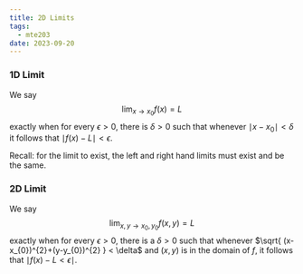 ```yaml
---
title: 2D Limits
tags:
  - mte203
date: 2023-09-20
---
```

### 1D Limit
We say 
$$
\lim_{ x \to x_{0} }f(x)=L
$$ 
exactly when for every $\epsilon > 0$, there is $\delta > 0$ such that whenever $\mid x-x_{0} \mid < \delta$ it follows that $\mid f(x)-L \mid < \epsilon$.

Recall: for the limit to exist, the left and right hand limits must exist and be the same.

### 2D Limit
We say 
$$
\lim_{ x,y \to x_{0},y_{0} }f(x,y)=L
$$ 
exactly when for every $\epsilon > 0$, there is a $\delta>0$ such that whenever $\sqrt{ (x-x_{0})^{2}+(y-y_{0})^{2} } < \delta$ and $(x,y)$ is in the domain of $f$, it follows that $\mid f(x)-L < \epsilon \mid$.